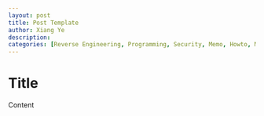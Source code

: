 ```yaml
---
layout: post
title: Post Template
author: Xiang Ye
description:
categories: [Reverse Engineering, Programming, Security, Memo, Howto, Miscellaneous, Template]
---
```


# Title #

Content
